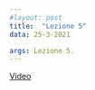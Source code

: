 ```yaml
---
#layout: post
title:  "Lezione 5"
data: 25-3-2021

args: Lezione 5.
---
```


[Video](https://uniroma2.sharepoint.com/sites/GAMBOSI-8066132-MACHINE_LEARNING/Documenti%20condivisi/Lezioni/lezioni%20registrate/Lezione_ML_250321.mp4)
